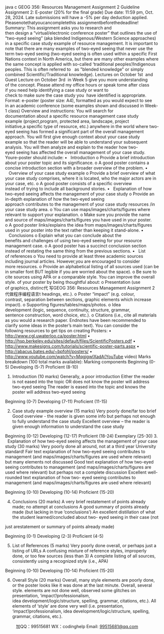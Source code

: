 java c
GEOG 356: Resources Management 
Assignment 2 Guideline 
Assignment 2: E-poster (20% for the final grade)
Due date: 11:59 pm, Oct. 28, 2024. Late submissions will have a -5% per day deduction applied.
Pleasenotethatyoucancompletethis assignmentbeforethedeadline! 
Summary: This assignment asks you to research and then design a “virtual/electronic conference
poster” that outlines the use of “two-eyed seeing” (aka blended Indigenous/Western Science approaches) in a specific case study example of resource management. It is important to note that there are many examples of two-eyed seeing that never use the term two-eyed seeing (two-eyed seeing is often used within a specific First Nations context in North America, but there are many other examples where the same concept is applied with so-called ‘traditional peoples’/Indigenous peoples. This is often referred to   as "blended knowledge" or simply combined Scientific/Traditional knowledge). Lectures on October 1st  and Guest Lecture on October 3rd  in Week 5 give you more understanding of the concept. Please attend my office hours or speak tome after class if you need help identifying a case study or want to check to make sure the case study you  have identified is appropriate. 
Format: e-poster (poster size: A4), formatted as you would expect to see in an academic conference (some examples shown and discussed in Week-1 class)
Overview and instructions: You will search for documentation about a specific resource
management case study example (project,program, protected area, landscape, project initiative,a specific type of resource, etc.) anywhere in the world where two-eyed seeing has formed a significant part of the overall management approach. You will first give enough context about your case study example so that the reader will be able to understand your subsequent analysis. You will then analyze and explain to the reader how two-eyed seeing has affected the overall management of your case study.
Youre-poster should include: 
•   Introduction
o Provide a brief introduction about your poster topic and its significance.
o A good poster contains a concise introduction section with a broader overview of the problem.
•    Overview of your case study example
o Provide a brief overview of what your case study comprises, where it is located, who the major actors are in your case, etc.
o A good poster consists of a specific overview instead of trying to include all background stories.
•   Explanation of how two-eyed seeing affects the management of your case study
o Provide an in-depth explanation of how the two-eyed seeing approach contributes to the management of your case study resources /in your case study area.
o You can use maps/images/charts/figures where relevant to support your explanation.
o Make sure you provide the name and source of maps/images/charts/figures you have used in your poster.
o A good poster links/explains the idea from maps/images/charts/figures used in your poster into the text rather than keeping it stand-alone.
•    Conclusions
o Explain what you can conclude about the benefits and challenges of using two-eyed seeing for your resource management case.
o A good poster has a succinct conclusion section instead of restating the same thing from the previous sections.
•   List of references
o You need to provide at least three academic sources including journal articles. However,you are encouraged to consider more resources.
o Provide an alphabetical listing of all sources used (can be in smaller font BUT legible if you are worried about the space).
o Be sure to cite sources using APA or a comparable style.
You can improve the overall style. of your poster by being thoughtful about: 
o Presentation (use of graphics, distinc代 写GEOG 356: Resources Management Assignment 2
代做程序编程语言t headings, etc.).
o Poster “impact” (e.g. colour, contrast, separation between sections, graphic elements which increase impact).
o Supporting figures/tables/maps/photos.
o Idea development (logic, sequence, continuity, structure, grammar, sentence construction, word choice, etc.).
o Citations (i.e., cite all materials as you would a research paper. Endnotes have been recommended to clarify some ideas in the poster’s main text).
You can consider the following resources to get tips on creating Posters:
• http://www.cgl.uwaterloo.ca/poster.html 
• http://hsp.berkeley.edu/sites/default/files/ScientificPosters.pdf 
• http://www.makesigns.com/tutorials/scientific-poster-parts.aspx 
• http://abacus.bates.edu/~bpfohl/posters/ 
• http://www.youtube.com/watch?v=MqgjgwIXadA(YouTube video)
Marks breakdown (100 total marks available): 
Marking 
components 
Beginning (0-5) 
Developing (5-7) 
Proficient (8-10) 

1. Introduction (10 marks) 
Generally, a poor introduction 
Either the reader is not eased into the topic OR does not 
know the poster will address two-eyed seeing The reader is eased into the topic and knows the poster will address two-eyed seeing 


Beginning (0-7) 
Developing (7-11) 
Proficient (11-15) 

2. Case study example 
overview (15 marks) 
Very poorly done/far too brief 
Good overview - the reader is given some info but perhaps not enough to fully 
understand the case study 
Excellent overview – the reader is given enough 
information to understand the case study 


Beginning (0-12) 
Developing (12-17) 
Proficient (18-24) 
Exemplary (25-30) 
3.   Explanation of how two-eyed seeing affects the 
management of your case study 
(30 marks) 
Very poorly done all 
around, not at a third year University standard! 
Fair text explanation of how two-eyed seeing contributes 
to management (and 
maps/images/charts/figures are used where relevant) but many elements not discussed Good text explanation of how two-eyed seeing contributes to management (and 
maps/images/charts/figures are used where relevant) but perhaps not a complete 
discussion 
Excellent well-rounded text explanation of how two- 
eyed seeing contributes to management (and 
maps/images/charts/figures are used where relevant) 

Beginning (0-10) 
Developing (10-14) 
Proficient (15-20) 

4. Conclusions (20 marks) 
A very brief restatement of points already made; no attempt at conclusions A good summary of points already made (but lacking in true ‘conclusions’) 
An excellent distillation of what the student 
learned/concluded about two- eyed seeing in their case (not 




just arestatement or summary of points already made) 


Beginning (0-1) 
Developing (2-3) 
Proficient (4-5) 

5. List of 
References (5 marks) Very poorly done overall, or perhaps just a listing of URLs 
A confusing mixture of 
reference styles, improperly 
done, or too few sources (less than 3) 
A complete listing of all 
sources, consistently using a recognized style (i.e., APA) 


Beginning (0-10) 
Developing (10-14) 
Proficient (15-20) 

6. Overall Style (20 marks) 
Overall, many style 
elements are poorly done, or the poster looks like it was done at the last 
minute. 
Overall, several style. elements are not done well, observed 
some glitches on 
presentation, 
‘impact’/professionalism, idea development/logic/structure, spelling, grammar, citations, etc.). 
All elements of ‘style’ are done very well (i.e. presentation, 
‘impact’/professionalism, idea development/logic/structure, spelling, grammar, citations, etc.). 




         
加QQ：99515681  WX：codinghelp  Email: 99515681@qq.com
